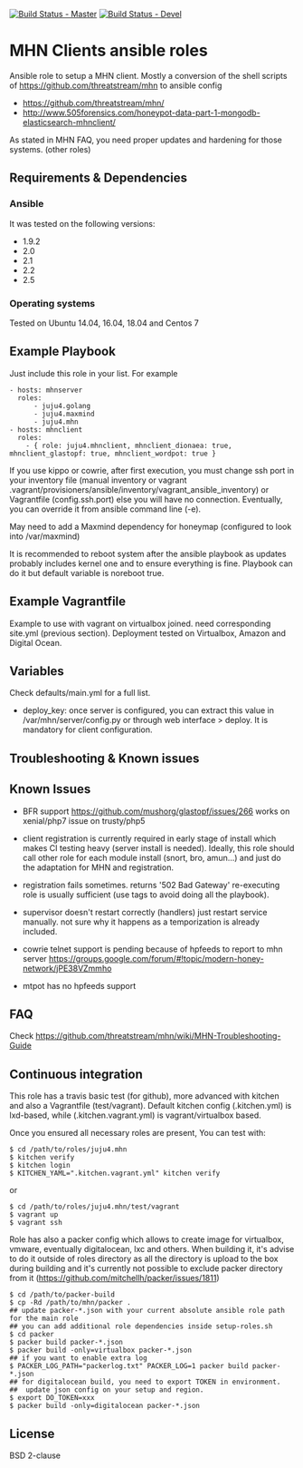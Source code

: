 [![Build Status - Master](https://travis-ci.org/juju4/ansible-mhnclient.svg?branch=master)](https://travis-ci.org/juju4/ansible-mhnclient)
[![Build Status - Devel](https://travis-ci.org/juju4/ansible-mhnclient.svg?branch=devel)](https://travis-ci.org/juju4/ansible-mhnclient/branches)
# MHN Clients ansible roles

Ansible role to setup a MHN client.
Mostly a conversion of the shell scripts of https://github.com/threatstream/mhn to ansible config
* https://github.com/threatstream/mhn/
* http://www.505forensics.com/honeypot-data-part-1-mongodb-elasticsearch-mhnclient/

As stated in MHN FAQ, you need proper updates and hardening for those systems. (other roles)

## Requirements & Dependencies

### Ansible
It was tested on the following versions:
 * 1.9.2
 * 2.0
 * 2.1
 * 2.2
 * 2.5

### Operating systems

Tested on Ubuntu 14.04, 16.04, 18.04 and Centos 7

## Example Playbook

Just include this role in your list.
For example

```
- hosts: mhnserver
  roles:
      - juju4.golang
      - juju4.maxmind
      - juju4.mhn
- hosts: mhnclient
  roles:
    - { role: juju4.mhnclient, mhnclient_dionaea: true, mhnclient_glastopf: true, mhnclient_wordpot: true }
```

If you use kippo or cowrie, after first execution, you must change ssh port in your inventory file (manual inventory or vagrant .vagrant/provisioners/ansible/inventory/vagrant_ansible_inventory) or Vagrantfile (config.ssh.port) else you will have no connection. Eventually, you can override it from ansible command line (-e).

May need to add a Maxmind dependency for honeymap (configured to look into /var/maxmind)

It is recommended to reboot system after the ansible playbook as updates probably includes kernel one and to ensure everything is fine. Playbook can do it but default variable is noreboot true.


## Example Vagrantfile

Example to use with vagrant on virtualbox joined. need corresponding site.yml (previous section).
Deployment tested on Virtualbox, Amazon and Digital Ocean.

## Variables

Check defaults/main.yml for a full list.

* deploy_key: once server is configured, you can extract this value in /var/mhn/server/config.py or through web interface > deploy. It is mandatory for client configuration.

## Troubleshooting & Known issues

## Known Issues

* BFR support 
https://github.com/mushorg/glastopf/issues/266
works on xenial/php7
issue on trusty/php5

* client registration is currently required in early stage of install which makes CI testing heavy (server install is needed).
Ideally, this role should call other role for each module install (snort, bro, amun...) and just do the adaptation for MHN and registration.

* registration fails sometimes.
returns '502 Bad Gateway'
re-executing role is usually sufficient (use tags to avoid doing all the playbook).

* supervisor doesn't restart correctly (handlers)
just restart service manually.
not sure why it happens as a temporization is already included.

* cowrie telnet support is pending because of hpfeeds to report to mhn server
https://groups.google.com/forum/#!topic/modern-honey-network/jPE38VZmmho

* mtpot has no hpfeeds support


## FAQ

Check
https://github.com/threatstream/mhn/wiki/MHN-Troubleshooting-Guide


## Continuous integration

This role has a travis basic test (for github), more advanced with kitchen and also a Vagrantfile (test/vagrant).
Default kitchen config (.kitchen.yml) is lxd-based, while (.kitchen.vagrant.yml) is vagrant/virtualbox based.

Once you ensured all necessary roles are present, You can test with:
```
$ cd /path/to/roles/juju4.mhn
$ kitchen verify
$ kitchen login
$ KITCHEN_YAML=".kitchen.vagrant.yml" kitchen verify
```
or
```
$ cd /path/to/roles/juju4.mhn/test/vagrant
$ vagrant up
$ vagrant ssh
```

Role has also a packer config which allows to create image for virtualbox, vmware, eventually digitalocean, lxc and others.
When building it, it's advise to do it outside of roles directory as all the directory is upload to the box during building 
and it's currently not possible to exclude packer directory from it (https://github.com/mitchellh/packer/issues/1811)
```
$ cd /path/to/packer-build
$ cp -Rd /path/to/mhn/packer .
## update packer-*.json with your current absolute ansible role path for the main role
## you can add additional role dependencies inside setup-roles.sh
$ cd packer
$ packer build packer-*.json
$ packer build -only=virtualbox packer-*.json
## if you want to enable extra log
$ PACKER_LOG_PATH="packerlog.txt" PACKER_LOG=1 packer build packer-*.json
## for digitalocean build, you need to export TOKEN in environment.
##  update json config on your setup and region.
$ export DO_TOKEN=xxx
$ packer build -only=digitalocean packer-*.json
```

## License

BSD 2-clause

